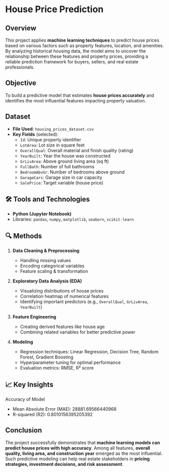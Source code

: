 #  House Price Prediction  

##  Overview  
This project applies **machine learning techniques** to predict house prices based on various factors such as property features, location, and amenities. By analyzing historical housing data, the model aims to uncover the relationship between these features and property prices, providing a reliable prediction framework for buyers, sellers, and real estate professionals.  

##  Objective  
To build a predictive model that estimates **house prices accurately** and identifies the most influential features impacting property valuation.  

##  Dataset  
- **File Used**: `housing_prices_dataset.csv`  
- **Key Fields** (selected):  
  - `Id`: Unique property identifier  
  - `LotArea`: Lot size in square feet  
  - `OverallQual`: Overall material and finish quality (rating)  
  - `YearBuilt`: Year the house was constructed  
  - `GrLivArea`: Above ground living area (sq ft)  
  - `FullBath`: Number of full bathrooms  
  - `BedroomAbvGr`: Number of bedrooms above ground  
  - `GarageCars`: Garage size in car capacity  
  - `SalePrice`: Target variable (house price)  

## 🛠 Tools and Technologies  
- **Python (Jupyter Notebook)**  
- Libraries: `pandas`, `numpy`, `matplotlib`, `seaborn`, `scikit-learn`  

## 🔍 Methods  
1. **Data Cleaning & Preprocessing**  
   - Handling missing values  
   - Encoding categorical variables  
   - Feature scaling & transformation  

2. **Exploratory Data Analysis (EDA)**  
   - Visualizing distributions of house prices  
   - Correlation heatmap of numerical features  
   - Identifying important predictors (e.g., `OverallQual`, `GrLivArea`, `YearBuilt`)  

3. **Feature Engineering**  
   - Creating derived features like house age  
   - Combining related variables for better predictive power  

4. **Modeling**  
   - Regression techniques: Linear Regression, Decision Tree, Random Forest, Gradient Boosting  
   - Hyperparameter tuning for optimal performance  
   - Evaluation metrics: RMSE, R² score  

## 📈 Key Insights  
Accuracy of Model
  - Mean Absolute Error (MAE): 28881.69566440968
  - R-squared (R2): 0.8010156395205392  

## Conclusion  
The project successfully demonstrates that **machine learning models can predict house prices with high accuracy**. Among all features, **overall quality, living area, and construction year** emerged as the most influential. Such predictive modeling can help real estate stakeholders in **pricing strategies, investment decisions, and risk assessment**.  
